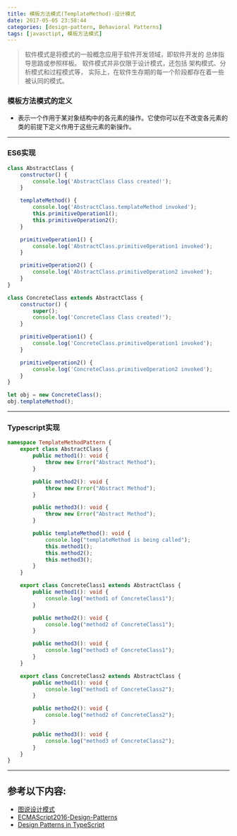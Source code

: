 ```yaml
---
title: 模板方法模式(TemplateMethod)-设计模式
date: 2017-05-05 23:58:44
categories: [design-pattern, Behavioral Patterns]
tags: [javasctipt, 模板方法模式]
---
```

> 软件模式是将模式的一般概念应用于软件开发领域，即软件开发的 总体指导思路或参照样板。
> 软件模式并非仅限于设计模式，还包括 架构模式、分析模式和过程模式等，
> 实际上，在软件生存期的每一个阶段都存在着一些被认同的模式。

### 模板方法模式的定义
- 表示一个作用于某对象结构中的各元素的操作。它使你可以在不改变各元素的类的前提下定义作用于这些元素的新操作。

---

### ES6实现
``` js
class AbstractClass {
    constructor() {
        console.log('AbstractClass Class created!');
    }

    templateMethod() {
        console.log('AbstractClass.templateMethod invoked');
        this.primitiveOperation1();
        this.primitiveOperation2();
    }

    primitiveOperation1() {
        console.log('AbstractClass.primitiveOperation1 invoked');
    }

    primitiveOperation2() {
        console.log('AbstractClass.primitiveOperation2 invoked');
    }
}

class ConcreteClass extends AbstractClass {
    constructor() {
        super();
        console.log('ConcreteClass Class created!');
    }

    primitiveOperation1() {
        console.log('ConcreteClass.primitiveOperation1 invoked');
    }

    primitiveOperation2() {
        console.log('ConcreteClass.primitiveOperation2 invoked');
    }
}

let obj = new ConcreteClass();
obj.templateMethod();

```
---

### Typescript实现
``` ts
namespace TemplateMethodPattern {
    export class AbstractClass {
        public method1(): void {
            throw new Error("Abstract Method");
        }

        public method2(): void {
            throw new Error("Abstract Method");
        }

        public method3(): void {
            throw new Error("Abstract Method");
        }

        public templateMethod(): void {
            console.log("templateMethod is being called");
            this.method1();
            this.method2();
            this.method3();
        }
    }

    export class ConcreteClass1 extends AbstractClass {
        public method1(): void {
            console.log("method1 of ConcreteClass1");
        }

        public method2(): void {
            console.log("method2 of ConcreteClass1");
        }

        public method3(): void {
            console.log("method3 of ConcreteClass1");
        }
    }

    export class ConcreteClass2 extends AbstractClass {
        public method1(): void {
            console.log("method1 of ConcreteClass2");
        }

        public method2(): void {
            console.log("method2 of ConcreteClass2");
        }

        public method3(): void {
            console.log("method3 of ConcreteClass2");
        }
    }
}

```
---

## 参考以下内容:
 - [图说设计模式](https://design-patterns.readthedocs.io/zh_CN/latest/)
 - [ECMAScript2016-Design-Patterns](https://github.com/ryouaki/ECMAScript2016-Design-Patterns)
 - [Design Patterns in TypeScript](https://github.com/torokmark/design_patterns_in_typescript)
